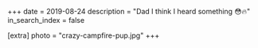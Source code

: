 +++
date = 2019-08-24
description = "Dad I think I heard something 😳🔥"
in_search_index = false

[extra]
photo = "crazy-campfire-pup.jpg"
+++
